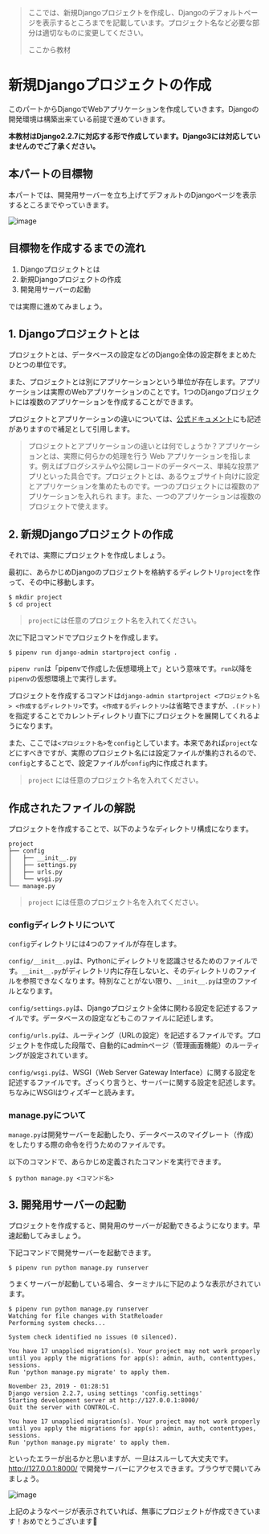 > ここでは、新規Djangoプロジェクトを作成し、Djangoのデフォルトページを表示するところまでを記載しています。プロジェクト名など必要な部分は適切なものに変更してください。
>
> ここから教材


# 新規Djangoプロジェクトの作成
このパートからDjangoでWebアプリケーションを作成していきます。Djangoの開発環境は構築出来ている前提で進めていきます。

**本教材はDjango2.2.7に対応する形で作成しています。Django3には対応していませんのでご了承ください。**


## 本パートの目標物
本パートでは、開発用サーバーを立ち上げてデフォルトのDjangoページを表示するところまでやっていきます。

![image](https://i.gyazo.com/be0e36c72604f732996e0fa8ec220d3d.png)


## 目標物を作成するまでの流れ
1. Djangoプロジェクトとは
2. 新規Djangoプロジェクトの作成
3. 開発用サーバーの起動

では実際に進めてみましょう。


## 1. Djangoプロジェクトとは
プロジェクトとは、データベースの設定などのDjango全体の設定群をまとめたひとつの単位です。

また、プロジェクトとは別にアプリケーションという単位が存在します。アプリケーションは実際のWebアプリケーションのことです。1つのDjangoプロジェクトには複数のアプリケーションを作成することができます。

プロジェクトとアプリケーションの違いについては、[公式ドキュメント](https://docs.djangoproject.com/ja/2.2/intro/tutorial01/)にも記述がありますので補足として引用します。

> プロジェクトとアプリケーションの違いとは何でしょうか？アプリケーションとは、実際に何らかの処理を行う Web アプリケーションを指します。例えばブログシステムや公開レコードのデータベース、単純な投票アプリといった具合です。プロジェクトとは、あるウェブサイト向けに設定とアプリケーションを集めたものです。一つのプロジェクトには複数のアプリケーションを入れられ ます。また、一つのアプリケーションは複数のプロジェクトで使えます。


## 2. 新規Djangoプロジェクトの作成
それでは、実際にプロジェクトを作成しましょう。

最初に、あらかじめDjangoのプロジェクトを格納するディレクトリ`project`を作って、その中に移動します。

```
$ mkdir project
$ cd project
```

> `project`には任意のプロジェクト名を入れてください。

次に下記コマンドでプロジェクトを作成します。

```
$ pipenv run django-admin startproject config .
```

`pipenv run`は「pipenvで作成した仮想環境上で」という意味です。`run`以降を`pipenv`の仮想環境上で実行します。

プロジェクトを作成するコマンドは`django-admin startproject <プロジェクト名> <作成するディレクトリ>`です。`<作成するディレクトリ>`は省略できますが、`.(ドット)`を指定することでカレントディレクトリ直下にプロジェクトを展開してくれるようになります。

また、ここでは`<プロジェクト名>`を`config`としています。本来であれば`project`などにすべきですが、実際のプロジェクト名には設定ファイルが集約されるので、`config`とすることで、設定ファイルが`config`内に作成されます。

> `project` には任意のプロジェクト名を入れてください。


## 作成されたファイルの解説
プロジェクトを作成することで、以下のようなディレクトリ構成になります。

```
project
├── config
│   ├── __init__.py
│   ├── settings.py
│   ├── urls.py
│   └── wsgi.py
└── manage.py
```

> `project` には任意のプロジェクト名を入れてください。


### configディレクトリについて
`config`ディレクトリには4つのファイルが存在します。

`config/__init__.py`は、Pythonにディレクトリを認識させるためのファイルです。`__init__.py`がディレクトリ内に存在しないと、そのディレクトリのファイルを参照できなくなります。特別なことがない限り、`__init__.py`は空のファイルとなります。

`config/settings.py`は、Djangoプロジェクト全体に関わる設定を記述するファイルです。データベースの設定などもこのファイルに記述します。

`config/urls.py`は、ルーティング（URLの設定）を記述するファイルです。プロジェクトを作成した段階で、自動的にadminページ（管理画面機能）のルーティングが設定されています。

`config/wsgi.py`は、WSGI（Web Server Gateway Interface）に関する設定を記述するファイルです。ざっくり言うと、サーバーに関する設定を記述します。ちなみにWSGIはウィズギーと読みます。


### manage.pyについて
`manage.py`は開発サーバーを起動したり、データベースのマイグレート（作成）をしたりする際の命令を行うためのファイルです。

以下のコマンドで、あらかじめ定義されたコマンドを実行できます。

```
$ python manage.py <コマンド名>
```


## 3. 開発用サーバーの起動
プロジェクトを作成すると、開発用のサーバーが起動できるようになります。早速起動してみましょう。

下記コマンドで開発サーバーを起動できます。

```
$ pipenv run python manage.py runserver
```

うまくサーバーが起動している場合、ターミナルに下記のような表示がされています。

```
$ pipenv run python manage.py runserver
Watching for file changes with StatReloader
Performing system checks...

System check identified no issues (0 silenced).

You have 17 unapplied migration(s). Your project may not work properly until you apply the migrations for app(s): admin, auth, contenttypes, sessions.
Run 'python manage.py migrate' to apply them.

November 23, 2019 - 01:28:51
Django version 2.2.7, using settings 'config.settings'
Starting development server at http://127.0.0.1:8000/
Quit the server with CONTROL-C.
```

```
You have 17 unapplied migration(s). Your project may not work properly until you apply the migrations for app(s): admin, auth, contenttypes, sessions.
Run 'python manage.py migrate' to apply them.
```

といったエラーが出るかと思いますが、一旦はスルーして大丈夫です。http://127.0.0.1:8000/ で開発サーバーにアクセスできます。ブラウザで開いてみましょう。

![image](https://i.gyazo.com/be0e36c72604f732996e0fa8ec220d3d.png)

上記のようなページが表示されていれば、無事にプロジェクトが作成できています！おめでとうございます🎉
